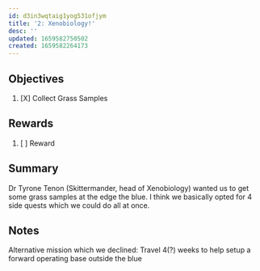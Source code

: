 ```yaml
---
id: d3in3wqtaig1yog531ofjym
title: '2: Xenobiology!'
desc: ''
updated: 1659582750502
created: 1659582264173
---
```


## Objectives
1. [X] Collect Grass Samples

## Rewards
1. [ ] Reward

## Summary
Dr Tyrone Tenon (Skittermander, head of Xenobiology) wanted us to get some grass samples at the edge the blue. I think we basically opted for 4 side quests which we could do all at once.


## Notes
Alternative mission which we declined: Travel 4(?) weeks to help setup a forward operating base outside the blue
